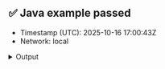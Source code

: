 ## ✅ Java example passed
- Timestamp (UTC): 2025-10-16 17:00:43Z
- Network: local

<details><summary>Output</summary>
=== Java Examples Runner ===
Timestamp (UTC): 2025-10-16 17:00:43Z
Network: local
Mirror:  http://localhost:8080/api/v1

▶️  Running all examples…

❌ One or more examples failed.
</details>

